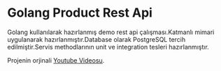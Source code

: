# Golang Product Rest Api

Golang kullanılarak hazırlanmış demo rest api çalışması.Katmanlı mimari uygulanarak hazırlanmıştır.Database olarak PostgreSQL tercih edilmiştir.Servis methodlarının unit ve integration tesleri hazırlanmıştır.

Projenin orjinali [Youtube Videosu](https://www.youtube.com/watch?v=AD2zUrhL6GI&pp=ygUPZ29sYW5nIGRlcnNsZXJp).
